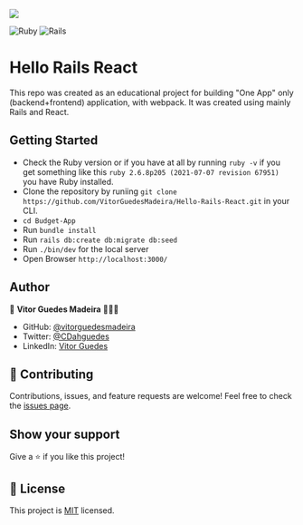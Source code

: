 ![](https://img.shields.io/badge/Microverse-blueviolet)

![Ruby](https://img.shields.io/badge/ruby-%23CC342D.svg?style=for-the-badge&logo=ruby&logoColor=white) ![Rails](https://img.shields.io/badge/rails-%23CC0000.svg?style=for-the-badge&logo=ruby-on-rails&logoColor=white)

# Hello Rails React

This repo was created as an educational project for building "One App" only (backend+frontend) application, with webpack. It was created using mainly Rails and React.

## Getting Started

- Check the Ruby version or if you have at all by running `ruby -v` if you get something like this `ruby 2.6.8p205 (2021-07-07 revision 67951)` you have Ruby installed.
- Clone the repository by runiing `git clone https://github.com/VitorGuedesMadeira/Hello-Rails-React.git` in your CLI.
- `cd Budget-App`
- Run `bundle install`
- Run `rails db:create db:migrate db:seed`
- Run `./bin/dev` for the local server
- Open Browser `http://localhost:3000/`

## Author

👤 **Vitor Guedes Madeira** 🧑🏻‍💻
- GitHub: [@vitorguedesmadeira](https://github.com/VitorGuedesMadeira)
- Twitter: [@CDahguedes](https://twitter.com/CDahguedes)
- LinkedIn: [Vitor Guedes](https://www.linkedin.com/in/vitor-guedes-madeira/)

## 🤝 Contributing

Contributions, issues, and feature requests are welcome!
Feel free to check the [issues page](https://github.com/VitorGuedesMadeira/Hello-Rails-React/issues).

## Show your support

Give a ⭐️ if you like this project!

## 📝 License

This project is [MIT](./MIT.md) licensed.
